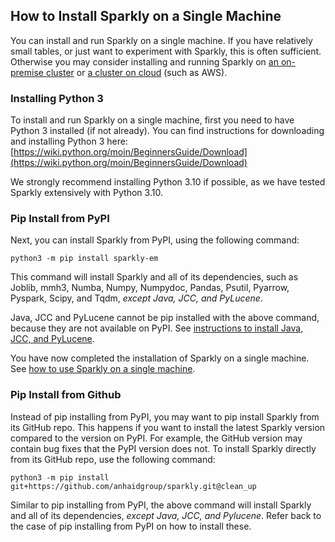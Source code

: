 ## How to Install Sparkly on a Single Machine

You can install and run Sparkly on a single machine. If you have relatively small tables, or just want to experiment with Sparkly, this is often sufficient. Otherwise you may consider installing and running Sparkly on [an on-premise cluster]() or [a cluster on cloud]() (such as AWS). 

### Installing Python 3

To install and run Sparkly on a single machine, first you need to have Python 3 installed (if not already). You can find instructions for downloading and installing Python 3 here:
[https://wiki.python.org/moin/BeginnersGuide/Download](https://wiki.python.org/moin/BeginnersGuide/Download)

We strongly recommend installing Python 3.10 if possible, as we have tested Sparkly extensively with Python 3.10. 

### Pip Install from PyPI

Next, you can install Sparkly from PyPI, using the following command: 

```
python3 -m pip install sparkly-em
```

This command will install Sparkly and all of its dependencies, such as Joblib, mmh3, Numba, Numpy, Numpydoc, Pandas, Psutil, Pyarrow, Pyspark, Scipy, and Tqdm, *except Java, JCC, and PyLucene*. 

Java, JCC and PyLucene cannot be pip installed with the above command, because they are not available on PyPI. See [instructions to install Java, JCC, and PyLucene](https://github.com/anhaidgroup/sparkly/blob/docs-update/doc/install-java-jcc-pylucene.md).

You have now completed the installation of Sparkly on a single machine. See [how to use Sparkly on a single machine](). 

### Pip Install from Github

Instead of pip installing from PyPI, you may want to pip install Sparkly from its GitHub repo. This happens if you want to install the latest Sparkly version compared to the version on PyPI. For example, the GitHub version may contain bug fixes that the PyPI version does not. To install Sparkly directly from its GitHub repo, use the following command:

```
python3 -m pip install git+https://github.com/anhaidgroup/sparkly.git@clean_up
```

Similar to pip installing from PyPI, the above command will install Sparkly and all of its dependencies, *except Java, JCC, and Pylucene*. Refer back to the case of pip installing from PyPI on how to install these. 

